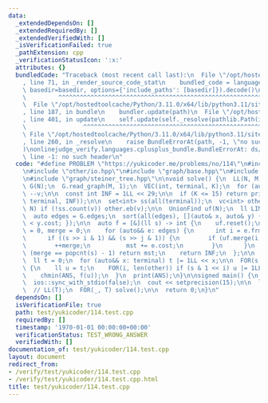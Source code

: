 ```yaml
---
data:
  _extendedDependsOn: []
  _extendedRequiredBy: []
  _extendedVerifiedWith: []
  _isVerificationFailed: true
  _pathExtension: cpp
  _verificationStatusIcon: ':x:'
  attributes: {}
  bundledCode: "Traceback (most recent call last):\n  File \"/opt/hostedtoolcache/Python/3.11.0/x64/lib/python3.11/site-packages/onlinejudge_verify/documentation/build.py\"\
    , line 71, in _render_source_code_stat\n    bundled_code = language.bundle(stat.path,\
    \ basedir=basedir, options={'include_paths': [basedir]}).decode()\n          \
    \         ^^^^^^^^^^^^^^^^^^^^^^^^^^^^^^^^^^^^^^^^^^^^^^^^^^^^^^^^^^^^^^^^^^^^^^^^^^^^^^^^^\n\
    \  File \"/opt/hostedtoolcache/Python/3.11.0/x64/lib/python3.11/site-packages/onlinejudge_verify/languages/cplusplus.py\"\
    , line 187, in bundle\n    bundler.update(path)\n  File \"/opt/hostedtoolcache/Python/3.11.0/x64/lib/python3.11/site-packages/onlinejudge_verify/languages/cplusplus_bundle.py\"\
    , line 401, in update\n    self.update(self._resolve(pathlib.Path(included), included_from=path))\n\
    \                ^^^^^^^^^^^^^^^^^^^^^^^^^^^^^^^^^^^^^^^^^^^^^^^^^^^^^^^^^\n \
    \ File \"/opt/hostedtoolcache/Python/3.11.0/x64/lib/python3.11/site-packages/onlinejudge_verify/languages/cplusplus_bundle.py\"\
    , line 260, in _resolve\n    raise BundleErrorAt(path, -1, \"no such header\"\
    )\nonlinejudge_verify.languages.cplusplus_bundle.BundleErrorAt: ds/unionfind.hpp:\
    \ line -1: no such header\n"
  code: "#define PROBLEM \"https://yukicoder.me/problems/no/114\"\n#include \"my_template.hpp\"\
    \n#include \"other/io.hpp\"\n#include \"graph/base.hpp\"\n#include \"ds/unionfind.hpp\"\
    \n#include \"graph/steiner_tree.hpp\"\n\nvoid solve() {\n  LL(N, M, K);\n  Graph<int>\
    \ G(N);\n  G.read_graph(M, 1);\n  VEC(int, terminal, K);\n  for (auto&& v: terminal)\
    \ --v;\n\n  const int INF = 1LL << 29;\n\n  if (K <= 15) return print(steiner_tree<int>(G,\
    \ terminal, INF));\n\n  set<int> ss(all(terminal));\n  vc<int> other;\n  FOR(v,\
    \ N) if (!ss.count(v)) other.eb(v);\n\n  UnionFind uf(N);\n  ll LIM = 100;\n\n\
    \  auto edges = G.edges;\n  sort(all(edges), [](auto& x, auto& y) { return x.cost\
    \ < y.cost; });\n\n  auto f = [&](ll s) -> int {\n    uf.reset();\n    int mst\
    \ = 0, merge = 0;\n    for (auto&& e: edges) {\n      int i = e.frm, j = e.to;\n\
    \      if ((s >> i & 1) && (s >> j & 1)) {\n        if (uf.merge(i, j)) {\n  \
    \        ++merge;\n          mst += e.cost;\n        }\n      }\n    }\n    if\
    \ (merge == popcnt(s) - 1) return mst;\n    return INF;\n  };\n\n  int ANS = INF;\n\
    \  ll t = 0;\n  for (auto&& x: terminal) t |= 1LL << x;\n\n  FOR(s, 1 << len(other))\
    \ {\n    ll u = t;\n    FOR(i, len(other)) if (s & 1 << i) u |= 1LL << other[i];\n\
    \    chmin(ANS, f(u));\n  }\n  print(ANS);\n}\n\nsigned main() {\n  cin.tie(nullptr);\n\
    \  ios::sync_with_stdio(false);\n  cout << setprecision(15);\n\n  ll T = 1;\n\
    \  // LL(T);\n  FOR(_, T) solve();\n\n  return 0;\n}\n"
  dependsOn: []
  isVerificationFile: true
  path: test/yukicoder/114.test.cpp
  requiredBy: []
  timestamp: '1970-01-01 00:00:00+00:00'
  verificationStatus: TEST_WRONG_ANSWER
  verifiedWith: []
documentation_of: test/yukicoder/114.test.cpp
layout: document
redirect_from:
- /verify/test/yukicoder/114.test.cpp
- /verify/test/yukicoder/114.test.cpp.html
title: test/yukicoder/114.test.cpp
---
```

